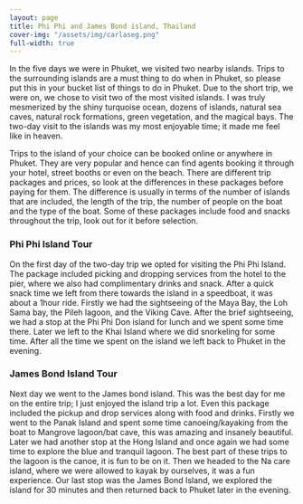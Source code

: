 ```yaml
---
layout: page
title: Phi Phi and James Bond island, Thailand
cover-img: "/assets/img/carlaseg.png"
full-width: true
---
```


In the five days we were in Phuket, we visited two nearby islands. Trips to the surrounding islands are a must thing to do when in Phuket, so please put this in your bucket list of things to do in Phuket. Due to the short trip, we were on, we chose to visit two of the most visited islands. I was truly mesmerized by the shiny turquoise ocean, dozens of islands, natural sea caves, natural rock formations, green vegetation, and the magical bays. The two-day visit to the islands was my most enjoyable time; it made me feel like in heaven.   

Trips to the island of your choice can be booked online or anywhere in Phuket. They are very popular and hence can find agents booking it through your hotel, street booths or even on the beach. There are different trip packages and prices, so look at the differences in these packages before paying for them. The difference is usually in terms of the number of islands that are included, the length of the trip, the number of people on the boat and the type of the boat. Some of these packages include food and snacks throughout the trip, look out for it before selection.


### Phi Phi Island Tour

On the first day of the two-day trip we opted for visiting the Phi Phi Island. The package included picking and dropping services from the hotel to the pier, where we also had complimentary drinks and snack. After a quick snack time we left from there towards the island in a speedboat, it was about a 1hour ride. Firstly we had the sightseeing of the Maya Bay, the Loh Sama bay, the Pileh lagoon, and the Viking Cave. After the brief sightseeing, we had a stop at the Phi Phi Don island for lunch and we spent some time there. Later we left to the Khai Island where we did snorkeling for some time. After all the time we spent on the island we left back to Phuket in the evening.

### James Bond Island Tour

Next day we went to the James bond island. This was the best day for me on the entire trip; I just enjoyed the island trip a lot. Even this package included the pickup and drop services along with food and drinks. Firstly we went to the Panak Island and spent some time canoeing/kayaking from the boat to Mangrove lagoon/bat cave, this was amazing and insanely beautiful. Later we had another stop at the Hong Island and once again we had some time to explore the blue and tranquil lagoon. The best part of these trips to the lagoon is the canoe, it is fun to be on it. Then we headed to the Na care island, where we were allowed to kayak by ourselves, it was a fun experience. Our last stop was the James Bond Island, we explored the island for 30 minutes and then returned back to Phuket later in the evening.




